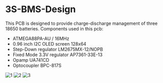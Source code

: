 # 3S-BMS-Design
This PCB is designed to provide charge-discharge management of three 18650 batteries. 
Components used in this pcb:
  - ATMEGA88PA-AU / 16MHz
  - 0.96 inch I2C OLED screen 128x64
  - Step-Down regulator LM2675MX-12/NOPB
  - Fixed Mode 3.3V regulator AP7361-33E-13  
  - Opamp UA741CD
  - Optocoupler BPC-817S 
  
![1](https://user-images.githubusercontent.com/45330830/196357880-805540c9-8417-476e-b2c9-12f3e6af5c21.JPG)
![2](https://user-images.githubusercontent.com/45330830/196357898-29955aa1-7dd0-4cfd-b96a-485477d85183.JPG)
![3](https://user-images.githubusercontent.com/45330830/196357904-1511ff97-7d9f-48b1-90ca-c2bbf9cc26cb.JPG)

